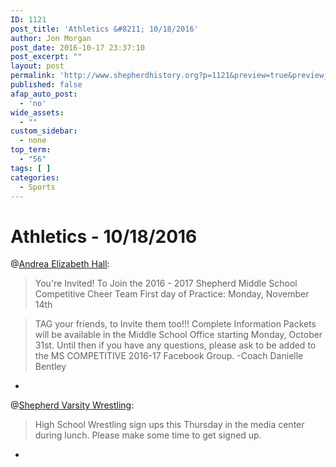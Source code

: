 ```yaml
---
ID: 1121
post_title: 'Athletics &#8211; 10/18/2016'
author: Jon Morgan
post_date: 2016-10-17 23:37:10
post_excerpt: ""
layout: post
permalink: 'http://www.shepherdhistory.org?p=1121&preview=true&preview_id=1121'
published: false
afap_auto_post:
  - 'no'
wide_assets:
  - ""
custom_sidebar:
  - none
top_term:
  - "56"
tags: [ ]
categories:
  - Sports
---
```

# Athletics - 10/18/2016

@[Andrea Elizabeth Hall](http://www.shepherdhistory.org/business-directory/name/andrea-hall/):

> You're Invited!
> To Join the 2016 - 2017 Shepherd Middle School
> Competitive Cheer Team
> First day of Practice: Monday, November 14th


> TAG your friends, to Invite them too!!! Complete Information Packets will be available in the Middle School Office starting Monday, October 31st.
Until then if you have any questions, please ask to be added to the MS COMPETITIVE 2016-17 Facebook Group.
-Coach Danielle Bentley

-

@[Shepherd Varsity Wrestling](http://www.shepherdhistory.org/business-directory/name/shepherd-varsity-wrestling/):


> High School Wrestling sign ups this Thursday in the media center during lunch. Please make some time to get signed up.

-